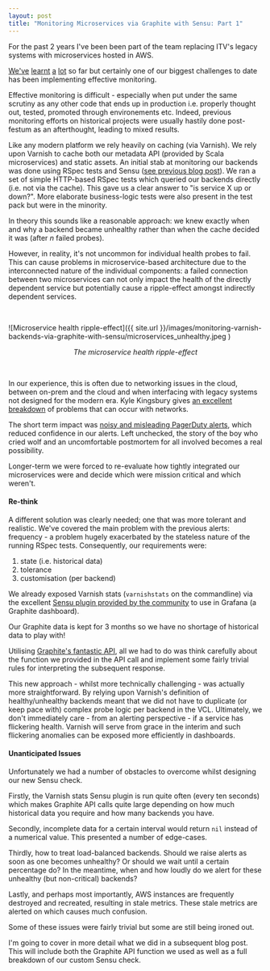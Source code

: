 ```yaml
---
layout: post
title: "Monitoring Microservices via Graphite with Sensu: Part 1"
---
```


For the past 2 years I've been been part of the team replacing ITV's legacy systems with microservices hosted in AWS.

[We've](https://vimeo.com/101280407)
 [learnt](https://speakerdeck.com/caoilte/domain-service-aggregators)
 [a](https://speakerdeck.com/stefanco/centos-in-a-deployment-pipeline-continuous-delivery-at-itv)
 [lot](http://www.infoq.com/presentations/itv-kanban-process?utm_campaign=infoq_content&utm_source=infoq&utm_medium=feed&utm_term=global)
 so far but certainly one of our biggest challenges to date has been implementing effective monitoring.

Effective monitoring is difficult - especially when put under the same scrutiny as any other code that ends up in
 production i.e. properly thought out, tested, promoted through environements etc. Indeed, previous monitoring efforts
 on historical projects were usually hastily done post-festum as an afterthought, leading to mixed results.

Like any modern platform we rely heavily on caching (via Varnish). We rely upon Varnish to cache both our metadata API
 (provided by Scala microservices) and static assets. An initial stab at monitoring our backends was done using RSpec
 tests and Sensu
 ([see previous blog post](http://localhost:4000/2014/12/08/infrastructure-testing-with-sensu-and-rspec/)).
 We ran a set of simple HTTP-based RSpec tests which queried our backends directly (i.e. not via the cache). This gave
 us a clear answer to "is service X up or down?". More elaborate business-logic tests were also present in the test
 pack but were in the minority.

In theory this sounds like a reasonable approach: we knew exactly when and why a backend became unhealthy rather than
 when the cache decided it was (after _n_ failed probes).

However, in reality, it's not uncommon for individual health probes to fail. This can cause problems in
 microservice-based architecture due to the interconnected nature of the individual components: a failed connection
 between two microservices can not only impact the health of the directly dependent service but potentially cause a
 ripple-effect amongst indirectly dependent services.

&nbsp;

  ![Microservice health ripple-effect]({{ site.url }}/images/monitoring-varnish-backends-via-graphite-with-sensu/microservices_unhealthy.jpeg )
  <center><em>The microservice health ripple-effect</em></center>

&nbsp;

In our experience, this is often due to networking issues in the cloud, between on-prem and the cloud and when
 interfacing with legacy systems not designed for the modern era. Kyle Kingsbury gives
 [an excellent breakdown](https://aphyr.com/posts/288-the-network-is-reliable) of problems that can occur with networks.

The short term impact was
 [noisy and misleading PagerDuty alerts](http://blog.pagerduty.com/2014/03/stop-monitoring-alert-noise/), which
 reduced confidence in our alerts. Left unchecked, the story of the boy who cried wolf and an uncomfortable postmortem
 for all involved becomes a real possibility.

Longer-term we were forced to re-evaluate how tightly integrated our microservices were and decide which were mission
 critical and which weren't.

#### Re-think

A different solution was clearly needed; one that was more tolerant and realistic. We've covered the main problem with
 the previous alerts: frequency - a problem hugely exacerbated by the stateless nature of the running RSpec tests.
 Consequently, our requirements were:

  1. state (i.e. historical data)
  2. tolerance
  3. customisation (per backend)

We already exposed Varnish stats (`varnishstats` on the commandline) via the excellent
 [Sensu plugin provided by the community](https://github.com/sensu/sensu-community-plugins/blob/master/plugins/varnish/varnish-metrics.rb)
 to use in Grafana (a Graphite dashboard).

Our Graphite data is kept for 3 months so we have no shortage of historical data to play with!

Utilising [Graphite's fantastic API](http://graphite.readthedocs.org/en/latest/render_api.html), all we had to do was
 think carefully about the function we provided in the API call and implement some fairly trivial rules for interpreting
 the subsequent response.

This new approach - whilst more technically challenging - was actually more straightforward. By relying upon Varnish's
 definition of healthy/unhealthy backends meant that we did not have to duplicate (or keep pace with) complex probe
 logic per backend in the VCL. Ultimately, we don't immediately care - from an alerting perspective - if a service has
 flickering health. Varnish will serve from grace in the interim and such flickering anomalies can be exposed more
 efficiently in dashboards.

#### Unanticipated Issues

Unfortunately we had a number of obstacles to overcome whilst designing our new Sensu check.

Firstly, the Varnish stats Sensu plugin is run quite often (every ten seconds) which makes Graphite API calls
 quite large depending on how much historical data you require and how many backends you have.

Secondly, incomplete data for a certain interval would return `nil` instead of a numerical value. This presented a
 number of edge-cases.

Thirdly, how to treat load-balanced backends. Should we raise alerts as soon as one becomes unhealthy? Or should we wait
 until a certain percentage do? In the meantime, when and how loudly do we alert for these unhealthy (but non-critical)
 backends?

Lastly, and perhaps most importantly, AWS instances are frequently destroyed and recreated, resulting in stale metrics.
 These stale metrics are alerted on which causes much confusion.

Some of these issues were fairly trivial but some are still being ironed out.

I'm going to cover in more detail what we did in a subsequent blog post. This will include both the Graphite API
 function we used as well as a full breakdown of our custom Sensu check.
